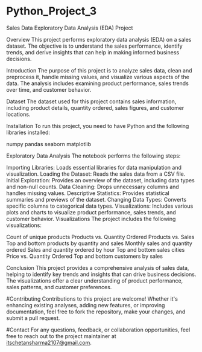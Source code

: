 # Python_Project_3

Sales Data Exploratory Data Analysis (EDA) Project

Overview
This project performs exploratory data analysis (EDA) on a sales dataset. The objective is to understand the sales performance, identify trends, and derive insights that can help in making informed business decisions.

Introduction
The purpose of this project is to analyze sales data, clean and preprocess it, handle missing values, and visualize various aspects of the data. The analysis includes examining product performance, sales trends over time, and customer behavior.

Dataset
The dataset used for this project contains sales information, including product details, quantity ordered, sales figures, and customer locations.

Installation
To run this project, you need to have Python and the following libraries installed:

numpy
pandas
seaborn
matplotlib

Exploratory Data Analysis
The notebook performs the following steps:

Importing Libraries: Loads essential libraries for data manipulation and visualization.
Loading the Dataset: Reads the sales data from a CSV file.
Initial Exploration: Provides an overview of the dataset, including data types and non-null counts.
Data Cleaning: Drops unnecessary columns and handles missing values.
Descriptive Statistics: Provides statistical summaries and previews of the dataset.
Changing Data Types: Converts specific columns to categorical data types.
Visualizations: Includes various plots and charts to visualize product performance, sales trends, and customer behavior.
Visualizations
The project includes the following visualizations:

Count of unique products
Products vs. Quantity Ordered
Products vs. Sales
Top and bottom products by quantity and sales
Monthly sales and quantity ordered
Sales and quantity ordered by hour
Top and bottom sales cities
Price vs. Quantity Ordered
Top and bottom customers by sales

Conclusion
This project provides a comprehensive analysis of sales data, helping to identify key trends and insights that can drive business decisions. The visualizations offer a clear understanding of product performance, sales patterns, and customer preferences.

#Contributing Contributions to this project are welcome! Whether it's enhancing existing analyses, adding new features, or improving documentation, feel free to fork the repository, make your changes, and submit a pull request.

#Contact For any questions, feedback, or collaboration opportunities, feel free to reach out to the project maintainer at itschetansharma2107@gmail.com.
